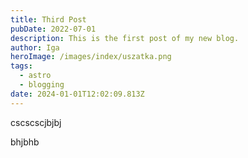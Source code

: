 ```yaml
---
title: Third Post
pubDate: 2022-07-01
description: This is the first post of my new blog.
author: Iga
heroImage: /images/index/uszatka.png
tags:
  - astro
  - blogging
date: 2024-01-01T12:02:09.813Z
---
```

cscscscjbjbj

bhjbhb
